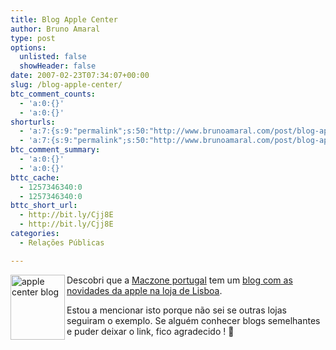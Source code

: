 ```yaml
---
title: Blog Apple Center
author: Bruno Amaral
type: post
options:
  unlisted: false
  showHeader: false
date: 2007-02-23T07:34:07+00:00
slug: /blog-apple-center/
btc_comment_counts:
  - 'a:0:{}'
  - 'a:0:{}'
shorturls:
  - 'a:7:{s:9:"permalink";s:50:"http://www.brunoamaral.com/post/blog-apple-center/";s:7:"tinyurl";s:25:"http://tinyurl.com/de42vu";s:4:"isgd";s:17:"http://is.gd/pFv1";s:5:"bitly";s:19:"http://bit.ly/2Kfd7";s:5:"snipr";s:22:"http://snipr.com/euzzh";s:5:"snurl";s:22:"http://snurl.com/euzzh";s:7:"snipurl";s:24:"http://snipurl.com/euzzh";}'
  - 'a:7:{s:9:"permalink";s:50:"http://www.brunoamaral.com/post/blog-apple-center/";s:7:"tinyurl";s:25:"http://tinyurl.com/de42vu";s:4:"isgd";s:17:"http://is.gd/pFv1";s:5:"bitly";s:19:"http://bit.ly/2Kfd7";s:5:"snipr";s:22:"http://snipr.com/euzzh";s:5:"snurl";s:22:"http://snurl.com/euzzh";s:7:"snipurl";s:24:"http://snipurl.com/euzzh";}'
btc_comment_summary:
  - 'a:0:{}'
  - 'a:0:{}'
bttc_cache:
  - 1257346340:0
  - 1257346340:0
bttc_short_url:
  - http://bit.ly/Cjj8E
  - http://bit.ly/Cjj8E
categories:
  - Relações Públicas

---
```

<img src="/wp-content/uploads/2007/02/maccenterappleblog1.jpg" alt="apple center blog" align="left" height="104" width="87" />Descobri que a [Maczone portugal][1] tem um [blog com as novidades da apple na loja de Lisboa][2].

Estou a mencionar isto porque não sei se outras lojas seguiram o exemplo. Se alguém conhecer blogs semelhantes e puder deixar o link, fico agradecido ! 🙂

 [1]: http://www.maczoneportugal.com/index.asp
 [2]: http://multiplezones.blogspot.com/